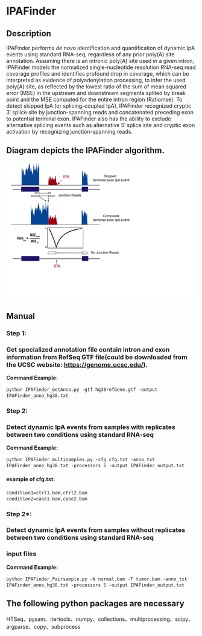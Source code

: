 # IPAFinder

## Description
IPAFinder performs *de novo* identification and quantification of dynamic IpA events using standard RNA-seq, regardless of any prior poly(A) site annotation. Assuming there is an intronic poly(A) site used in a given intron, IPAFinder models the normalized single-nucleotide resolution RNA-seq read coverage profiles and identifies profound drop in coverage, which can be interpreted as evidence of polyadenylation processing, to infer the used poly(A) site, as reflected by the lowest ratio of the sum of mean squared error (MSE) in the upstream and downstream segments splited by break point and the MSE computed for the entire intron region (Ratiomse). To detect skipped IpA (or splicing-coupled IpA), IPAFinder recognized cryptic 3′ splice site by junction-spanning reads and concatenated preceding exon to potential terminal exon. IPAFinder also has the ability to exclude alternative splicing events such as alternative 5′ splice site and cryptic exon activation by recognizing junction-spanning reads.

##  Diagram depicts the IPAFinder algorithm. 
![Sketch](https://github.com/ZhaozzReal/IPAFinder/blob/master/IPAFinder_diagram.jpg)

## Manual

### Step 1: 
### Get specialized annotation file contain intron and exon information from RefSeq GTF file(could be downloaded from the UCSC website: https://genome.ucsc.edu/).


**Command Example:**

```
python IPAFinder_GetAnno.py -gtf hg38refGene.gtf -output IPAFinder_anno_hg38.txt
```

### Step 2:
### Detect dynamic IpA events from samples with replicates between two conditions using standard RNA-seq

**Command Example:**

```
python IPAFinder_multisamples.py -cfg cfg.txt -anno_txt IPAFinder_anno_hg38.txt -processors 5 -output IPAFinder_output.txt
```

#### example of cfg.txt:

```
condition1=ctrl1.bam,ctrl2.bam 
condition2=case1.bam,case2.bam
```


### Step 2*:
### Detect dynamic IpA events from samples without replicates between two conditions using standard RNA-seq
###  input files

 **Command Example:**
 
 ```
 python IPAFinder_Pairsample.py -N normal.bam -T tumor.bam -anno_txt IPAFinder_anno_hg38.txt -processors 5 -output IPAFinder_output.txt
 ```

## The following python packages are necessary
HTSeq、pysam、itertools、numpy、collections、multiprocessing、scipy、argparse、copy、subprocess
